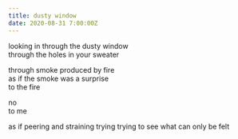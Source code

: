 ```yaml
---
title: dusty window
date: 2020-08-31 7:00:00Z
---
```


looking in through the dusty window  
through the holes in your sweater  

through smoke produced by fire  
as if the smoke was a surprise  
to the fire  

no  
to me  

as if
peering and straining
trying
trying to see what can only
be felt
